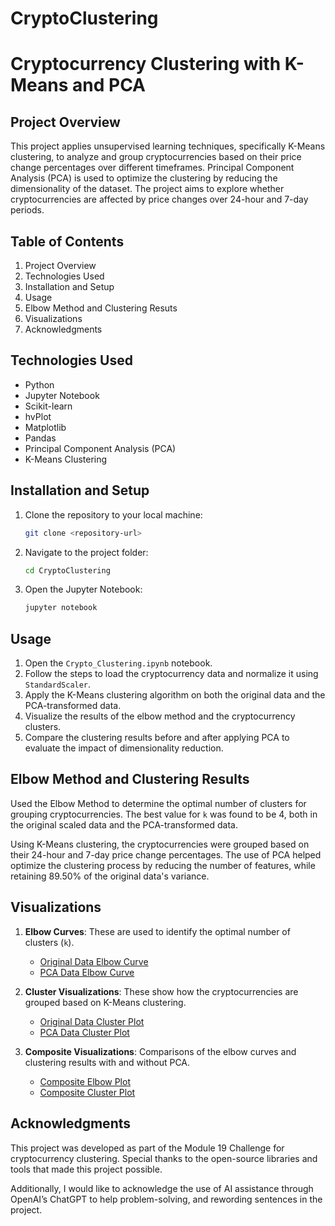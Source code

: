 # CryptoClustering
# Cryptocurrency Clustering with K-Means and PCA

## Project Overview

This project applies unsupervised learning techniques, specifically K-Means clustering, to analyze and group cryptocurrencies based on their price change 
percentages over different timeframes. Principal Component Analysis (PCA) is used to optimize the clustering by reducing the dimensionality of the dataset. 
The project aims to explore whether cryptocurrencies are affected by price changes over 24-hour and 7-day periods.

## Table of Contents

1. Project Overview
2. Technologies Used
3. Installation and Setup
4. Usage
5. Elbow Method and Clustering Resuts
6. Visualizations
7. Acknowledgments

## Technologies Used

- Python
- Jupyter Notebook
- Scikit-learn
- hvPlot
- Matplotlib
- Pandas
- Principal Component Analysis (PCA)
- K-Means Clustering

## Installation and Setup

1. Clone the repository to your local machine:
    ```bash
    git clone <repository-url>
    
2. Navigate to the project folder:
    ```bash
    cd CryptoClustering
    
3. Open the Jupyter Notebook:
    ```bash
    jupyter notebook
    

## Usage

1. Open the `Crypto_Clustering.ipynb` notebook.
2. Follow the steps to load the cryptocurrency data and normalize it using `StandardScaler`.
3. Apply the K-Means clustering algorithm on both the original data and the PCA-transformed data.
4. Visualize the results of the elbow method and the cryptocurrency clusters.
5. Compare the clustering results before and after applying PCA to evaluate the impact of dimensionality reduction.

## Elbow Method and Clustering Results

Used the Elbow Method to determine the optimal number of clusters for grouping cryptocurrencies. The best value for `k` was found to be 4, both in 
the original scaled data and the PCA-transformed data.

Using K-Means clustering, the cryptocurrencies were grouped based on their 24-hour and 7-day price change percentages. The use of PCA helped optimize 
the clustering process by reducing the number of features, while retaining 89.50% of the original data's variance.

## Visualizations

1. **Elbow Curves**: These are used to identify the optimal number of clusters (`k`).
    - [Original Data Elbow Curve](images/elbow_plot.png)
    - [PCA Data Elbow Curve](images/elbow_plot_pca.png)

2. **Cluster Visualizations**: These show how the cryptocurrencies are grouped based on K-Means clustering.
    - [Original Data Cluster Plot](images/crypto_clusters.html)
    - [PCA Data Cluster Plot](images/pca_crypto_clusters.html)

3. **Composite Visualizations**: Comparisons of the elbow curves and clustering results with and without PCA.
    - [Composite Elbow Plot](images/composite_elbow_plot.png)
    - [Composite Cluster Plot](images/composite_cluster_plot.html)

## Acknowledgments

This project was developed as part of the Module 19 Challenge for cryptocurrency clustering. Special thanks to the open-source libraries and tools 
that made this project possible.

Additionally, I would like to acknowledge the use of AI assistance through OpenAI’s ChatGPT to help problem-solving, and rewording sentences in the project.


